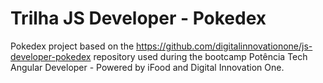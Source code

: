 # Trilha JS Developer - Pokedex

Pokedex project based on the https://github.com/digitalinnovationone/js-developer-pokedex repository used during the bootcamp Potência Tech Angular Developer - Powered by iFood and Digital Innovation One.
